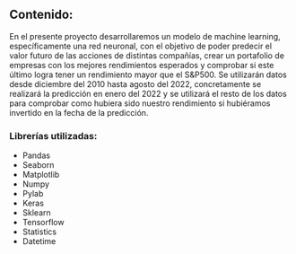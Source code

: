 ## Contenido:

En el presente proyecto desarrollaremos un modelo de machine learning, específicamente una red neuronal, con el objetivo de poder predecir el valor futuro de las acciones de distintas compañías, crear un portafolio de empresas con los mejores rendimientos esperados y comprobar si este último logra tener un rendimiento mayor que el S&P500. Se utilizarán datos desde diciembre del 2010 hasta agosto del 2022, concretamente se realizará la predicción en enero del 2022 y se utilizará el resto de los datos para comprobar como hubiera sido nuestro rendimiento si hubiéramos invertido en la fecha de la predicción.

### Librerías utilizadas:
- Pandas
- Seaborn
- Matplotlib
- Numpy
- Pylab
- Keras
- Sklearn
- Tensorflow
- Statistics
- Datetime
